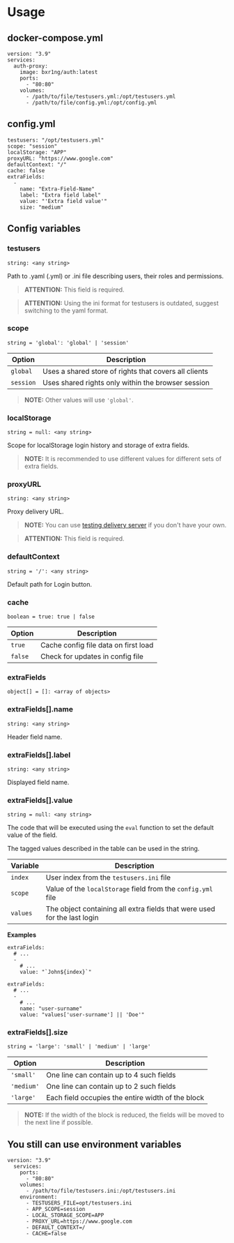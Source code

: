 # Usage

## docker-compose.yml

```
version: "3.9"
services:
  auth-proxy:
    image: bxr1ng/auth:latest
    ports:
      - "80:80"
    volumes:
      - /path/to/file/testusers.yml:/opt/testusers.yml
      - /path/to/file/config.yml:/opt/config.yml
```

## config.yml

```
testusers: "/opt/testusers.yml"
scope: "session"
localStorage: "APP"
proxyURL: "https://www.google.com"
defaultContext: "/"
cache: false
extraFields:
  -
    name: "Extra-Field-Name"
    label: "Extra field label"
    value: "'Extra field value'"
    size: "medium"
```

## Config variables

### testusers

`string: <any string>`

Path to .yaml (.yml) or .ini file describing users, their roles and permissions.

> **ATTENTION:**  This field is required.

> **ATTENTION:**  Using the ini format for testusers is outdated, suggest switching to the yaml format.

### scope

`string = 'global': 'global' | 'session'`

| Option    | Description                                           |
|-----------|-------------------------------------------------------|
| `global`  | Uses a shared store of rights that covers all clients |
| `session` | Uses shared rights only within the browser session    |

> **NOTE:**  Other values will use `'global'`.

### localStorage

`string = null: <any string>`

Scope for localStorage login history and storage of extra fields.

> **NOTE:**  It is recommended to use different values for different sets of extra fields.

### proxyURL

`string: <any string>`

Proxy delivery URL.

> **NOTE:**  You can use [testing delivery server](https://hub.docker.com/r/bxr1ng/auth-listener) if you don't have your own.

> **ATTENTION:**  This field is required.

### defaultContext

`string = '/': <any string>`

Default path for Login button.

### cache

`boolean = true: true | false`

| Option  | Description                          |
|---------|--------------------------------------|
| `true`  | Cache config file data on first load |
| `false` | Check for updates in config file     |

### extraFields

`object[] = []: <array of objects>`

### extraFields[].name

`string: <any string>`

Header field name.

### extraFields[].label

`string: <any string>`

Displayed field name.

### extraFields[].value

`string = null: <any string>`

The code that will be executed using the `eval` function to set the default value of the field.

The tagged values described in the table can be used in the string.

| Variable | Description                                                              |
|----------|--------------------------------------------------------------------------|
| `index`  | User index from the `testusers.ini` file                                 |
| `scope`  | Value of the `localStorage` field from the `config.yml` file             |
| `values` | The object containing all extra fields that were used for the last login |

**Examples**

```
extraFields:
  # ...
  -
    # ...
    value: "`John${index}`"
```

```
extraFields:
  # ...
  -
    # ...
    name: "user-surname"
    value: "values['user-surname'] || 'Doe'"
```

### extraFields[].size

`string = 'large': 'small' | 'medium' | 'large'`

| Option     | Description                                       |
|------------|---------------------------------------------------|
| `'small'`  | One line can contain up to 4 such fields          |
| `'medium'` | One line can contain up to 2 such fields          |
| `'large'`  | Each field occupies the entire width of the block |

> **NOTE:**  If the width of the block is reduced, the fields will be moved to the next line if possible.

## You still can use environment variables

```
version: "3.9"
  services:
    ports:
      - "80:80"
    volumes:
      - /path/to/file/testusers.ini:/opt/testusers.ini
    environment:
      - TESTUSERS_FILE=opt/testusers.ini
      - APP_SCOPE=session
      - LOCAL_STORAGE_SCOPE=APP
      - PROXY_URL=https://www.google.com
      - DEFAULT_CONTEXT=/
      - CACHE=false
```
